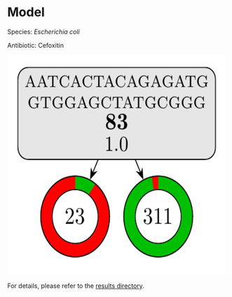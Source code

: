 
# Model

Species: *Escherichia coli*

Antibiotic: Cefoxitin

<a href="./model.pdf"><img src="./model.png" width=500 height=500 /></a>

For details, please refer to the [results directory](../../../../../results/cart_b/escherichia%20coli/cefoxitin/repeat_5/).

